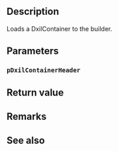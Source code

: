## Description

Loads a DxilContainer to the builder.

## Parameters

### `pDxilContainerHeader`

## Return value

## Remarks

## See also